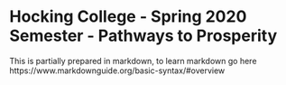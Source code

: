 <h1>Hocking College - Spring 2020 Semester - Pathways to Prosperity</h1>
This is partially prepared in markdown, to learn markdown go here https://www.markdownguide.org/basic-syntax/#overview